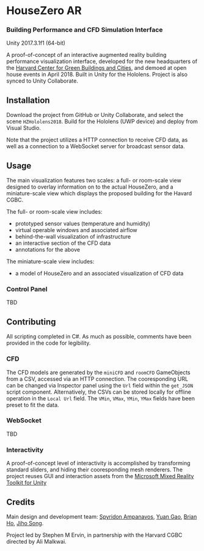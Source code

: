 # HouseZero AR
### Building Performance and CFD Simulation Interface
Unity 2017.3.1f1 (64-bit)

A proof-of-concept of an interactive augmented reality building performance visualization interface, developed for the new headquarters of the [Harvard Center for Green Buildings and Cities](http://harvardcgbc.org/), and demoed at open house events in April 2018. Built in Unity for the Hololens. Project is also synced to Unity Collaborate.


## Installation
Download the project from GitHub or Unity Collaborate, and select the scene `HZHololens2018`. Build for the Hololens (UWP device) and deploy from Visual Studio.

Note that the project utilizes a HTTP connection to receive CFD data, as well as a connection to a WebSocket server for broadcast sensor data.

## Usage
The main visualization features two scales: a full- or room-scale view designed to overlay information on to the actual HouseZero, and a miniature-scale view which displays the proposed building for the Havard CGBC.

The full- or room-scale view includes:
- prototyped sensor values (temperature and humidity)
- virtual operable windows and associated airflow
- behind-the-wall visualization of infrastructure
- an interactive section of the CFD data
- annotations for the above

The miniature-scale view includes:
- a model of HouseZero and an associated visualization of CFD data

### Control Panel
TBD

## Contributing
All scripting completed in C#. As much as possible, comments have been provided in the code for legibility.

### CFD
The CFD models are generated by the `miniCFD` and `roomCFD` GameObjects from a CSV, accessed via an HTTP connection. The cooresponding URL can be changed via Inspector panel using the `Url` field within the `get_JSON` script component. Alternatively, the CSVs can be stored locally for offline operation in the `Local Url` field. The `VMin`, `VMax`, `YMin`, `YMax` fields have been preset to fit the data.

### WebSocket
TBD

### Interactivity
A proof-of-concept level of interactivity is accomplished by transforming standard sliders, and hiding their cooresponding mesh renderers. The project reuses GUI and interaction assets from the [Microsoft Mixed Reality Toolkit for Unity](https://github.com/Microsoft/MixedRealityToolkit-Unity)

## Credits
Main design and development team: [Spyridon Ampanavos](http://www.spyridonampanavos.com/), [Yuan Gao](http://www.yuan-gao.com), [Brian Ho](https://brian-ho.io), [Jiho Song](http://www.jihosong.com).

Project led by Stephen M Ervin, in partnership with the Harvard CGBC directed by Ali Malkwai.
